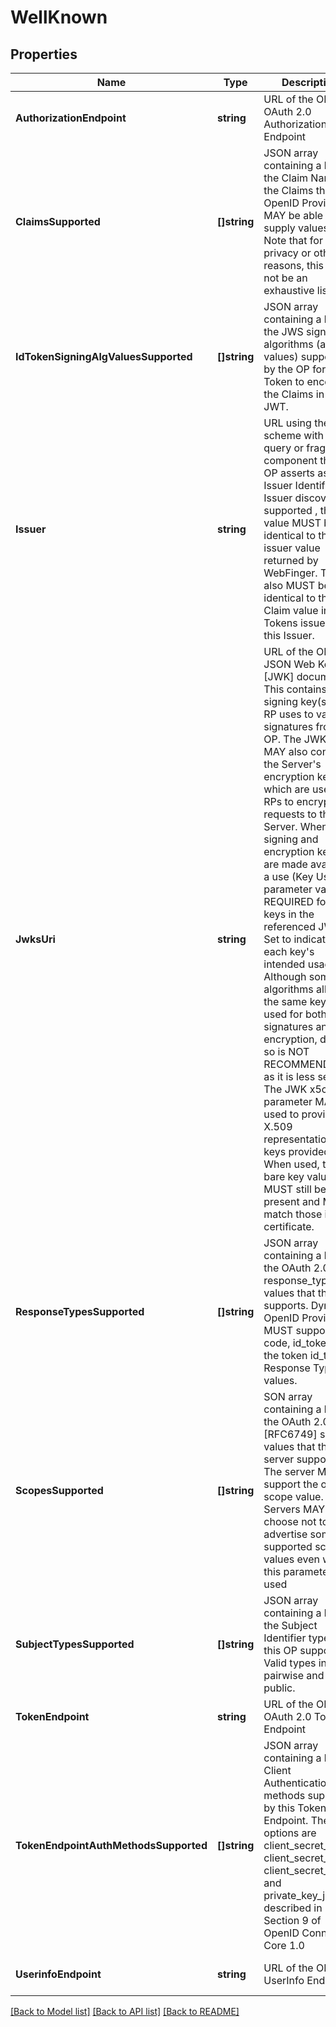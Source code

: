 # WellKnown

## Properties
Name | Type | Description | Notes
------------ | ------------- | ------------- | -------------
**AuthorizationEndpoint** | **string** | URL of the OP&#39;s OAuth 2.0 Authorization Endpoint | [default to null]
**ClaimsSupported** | **[]string** | JSON array containing a list of the Claim Names of the Claims that the OpenID Provider MAY be able to supply values for. Note that for privacy or other reasons, this might not be an exhaustive list. | [optional] [default to null]
**IdTokenSigningAlgValuesSupported** | **[]string** | JSON array containing a list of the JWS signing algorithms (alg values) supported by the OP for the ID Token to encode the Claims in a JWT. | [default to null]
**Issuer** | **string** | URL using the https scheme with no query or fragment component that the OP asserts as its Issuer Identifier. If Issuer discovery is supported , this value MUST be identical to the issuer value returned by WebFinger. This also MUST be identical to the iss Claim value in ID Tokens issued from this Issuer. | [default to null]
**JwksUri** | **string** | URL of the OP&#39;s JSON Web Key Set [JWK] document. This contains the signing key(s) the RP uses to validate signatures from the OP. The JWK Set MAY also contain the Server&#39;s encryption key(s), which are used by RPs to encrypt requests to the Server. When both signing and encryption keys are made available, a use (Key Use) parameter value is REQUIRED for all keys in the referenced JWK Set to indicate each key&#39;s intended usage. Although some algorithms allow the same key to be used for both signatures and encryption, doing so is NOT RECOMMENDED, as it is less secure. The JWK x5c parameter MAY be used to provide X.509 representations of keys provided. When used, the bare key values MUST still be present and MUST match those in the certificate. | [default to null]
**ResponseTypesSupported** | **[]string** | JSON array containing a list of the OAuth 2.0 response_type values that this OP supports. Dynamic OpenID Providers MUST support the code, id_token, and the token id_token Response Type values. | [default to null]
**ScopesSupported** | **[]string** | SON array containing a list of the OAuth 2.0 [RFC6749] scope values that this server supports. The server MUST support the openid scope value. Servers MAY choose not to advertise some supported scope values even when this parameter is used | [optional] [default to null]
**SubjectTypesSupported** | **[]string** | JSON array containing a list of the Subject Identifier types that this OP supports. Valid types include pairwise and public. | [default to null]
**TokenEndpoint** | **string** | URL of the OP&#39;s OAuth 2.0 Token Endpoint | [default to null]
**TokenEndpointAuthMethodsSupported** | **[]string** | JSON array containing a list of Client Authentication methods supported by this Token Endpoint. The options are client_secret_post, client_secret_basic, client_secret_jwt, and private_key_jwt, as described in Section 9 of OpenID Connect Core 1.0 | [optional] [default to null]
**UserinfoEndpoint** | **string** | URL of the OP&#39;s UserInfo Endpoint. | [optional] [default to null]

[[Back to Model list]](../README.md#documentation-for-models) [[Back to API list]](../README.md#documentation-for-api-endpoints) [[Back to README]](../README.md)


